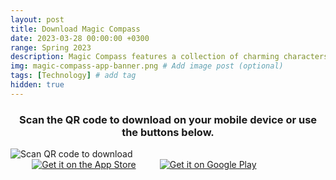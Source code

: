 ```yaml
---
layout: post
title: Download Magic Compass
date: 2023-03-28 00:00:00 +0300
range: Spring 2023
description: Magic Compass features a collection of charming characters to guide your next adventure.
img: magic-compass-app-banner.png # Add image post (optional)
tags: [Technology] # add tag
hidden: true
---
```

<script type="text/javascript">
   // Check if the user agent indicates an iPhone
   if (navigator.userAgent.match(/iPhone/i)) {
     // Redirect to the iPhone-specific page
     window.location.replace("https://apps.apple.com/us/app/id1671371265?platform=iphone");
   }
   // Check if the user agent indicates an Android
   else if (navigator.userAgent.match(/Android/i)) {
     // Redirect to the Android-specific page
     window.location.replace("https://play.google.com/store/apps/details?id=com.alli.magic_compass");
   }
   // If neither condition is met, do nothing
</script>
<div class="centered-flex-row-container">
   <h3>
      <center>
         Scan the QR code to download on your mobile device or use the buttons below.
      </center>
   </h3>
</div>
<div class="centered-flex-row-container">
   <img alt='Scan QR code to download'  class= "image-30-percent-width"
      src='{{site.baseurl}}/assets/img/magic-compass-qr.png'/>
   <div class="centered-flex-column-container" class= "image-30-percent-width">
      <a href='https://apps.apple.com/us/app/id1671371265?platform=iphone' 
         target="_blank"><img alt='Get it on the App Store' style="padding:0% 6.79%" src='https://developer.apple.com/app-store/marketing/guidelines/images/badge-example-preferred_2x.png'/></a>
      <a href='https://play.google.com/store/apps/details?id=com.alli.magic_compass&pcampaignid=pcampaignidMKT-Other-global-all-co-prtnr-py-PartBadge-Mar2515-1'
         target="\_blank"><img alt='Get it on Google Play' src='https://play.google.com/intl/en_us/badges/static/images/badges/en_badge_web_generic.png'/></a>
   </div>
</div>


